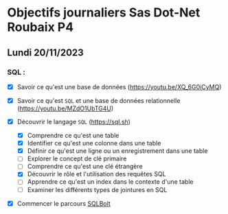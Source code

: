 # Objectifs journaliers Sas Dot-Net Roubaix P4

## Lundi 20/11/2023

### SQL :

- [x] Savoir ce qu'est une base de données (https://youtu.be/XQ_6G0iCyMQ)
- [x] Savoir ce qu'est `SQL` et une base de données relationnelle (https://youtu.be/MZdO1UbTG4U)
- [x] Découvrir le langage `SQL` (https://sql.sh)
  - [x] Comprendre ce qu'est une table
  - [x] Identifier ce qu'est une colonne dans une table
  - [x] Définir ce qu'est une ligne ou un enregistrement dans une table
  - [ ] Explorer le concept de clé primaire
  - [ ] Comprendre ce qu'est une clé étrangère
  - [x] Découvrir le rôle et l'utilisation des requêtes SQL
  - [ ] Apprendre ce qu'est un index dans le contexte d'une table
  - [ ] Examiner les différents types de jointures en SQL
- [x] Commencer le parcours [SQLBolt](https://sqlbolt.com)

